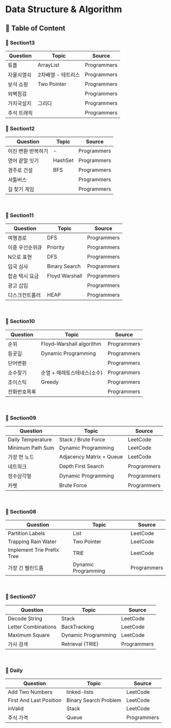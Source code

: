 # Data Structure & Algorithm

## 🌈 Table of Content

### 📍 Section13

| Question | Topic | Source |
| ------------- | ------------- | ------------- |
| 튜플  | ArrayList | Programmers |
| 자물쇠열쇠  | 2차배열 - 테트리스  | Programmers |
| 보석 쇼핑  | Two Pointer   | Programmers |
| 외벽점검 |  | Programmers |
| 가지국설치 | 그리디  | Programmers |
| 추석 트래픽  |  | Programmers |

### 📍 Section12

| Question | Topic | Source |
| ------------- | ------------- | ------------- |
| 이진 변환 반복하기 | - | Programmers |
| 영어 끝말 잇기  |  HashSet | Programmers |
| 경주로 건설  | BFS | Programmers |
| 셔틀버스  |   | Programmers |
| 길 찾기 게임  |  | Programmers |
<br>


### 📍 Section11

| Question | Topic | Source |
| ------------- | ------------- | ------------- |
| 여행경로  | DFS | Programmers |
| 이중 우선순위큐  | Priority<Queue>  | Programmers |
| N으로 표현  |  DFS  | Programmers |
| 입국 심사  | Binary Search | Programmers |
| 합승 택시 요금  | Floyd Warshall  | Programmers |
| 광고 삽입  |  | Programmers |
| 디스크컨트롤러  | HEAP | Programmers |
<br>

### 📍 Section10

| Question | Topic | Source |
| ------------- | ------------- | ------------- |
| 순위  | Floyd–Warshall algorithm  | Programmers |
| 등굣길  | Dynamic Programming  | Programmers |
| 단어변환  |   | Programmers |
| 소수찾기  |순열 + 에레토스테네스(소수) | Programmers |
| 조이스틱  | Greedy  | Programmers |
| 전화번호목록  |  | Programmers |
<br>

### 📍 Section09

| Question | Topic | Source |
| ------------- | ------------- | ------------- |
| Daily Temperature  | Stack / Brute Force  | LeetCode |
| Minimum Path Sum  | Dynamic Programming  | LeetCode |
| 가장 먼 노드  | Adjacency Matrix + Queue  | LeetCode |
| 네트워크  | Depth First Search | Programmers |
| 정수삼각형  |  Dynamic Programming | Programmers |
| 카펫  | Brute Force | Programmers |

<br>

### 📍 Section08

| Question | Topic | Source |
| ------------- | ------------- | ------------- |
| Partition Labels  | List  | LeetCode |
| Trapping Rain Water |  Two Pointer | LeetCode |
| Implement Trie Prefix Tree  | TRIE | LeetCode |
| 가장 긴 팰린드롬  | Dynamic Programming | Programmers |

<br>

### 📍 Section07

| Question | Topic | Source |
| ------------- | ------------- | ------------- |
| Decode String  | Stack  | LeetCode |
| Letter Combinations  | BackTracking  | LeetCode |
| Maximum Square  | Dynamic Programming  | LeetCode |
| 가사 검색  | Retrieval (TRIE) | Programmers |
<br>

### 📍 Daily

| Question | Topic | Source |
| ------------- | ------------- | ------------- |
| Add Two Numbers  | linked-lists  | LeetCode |
| First And Last Position  | Binary Search Problem | LeetCode |
| inValid  | Stack | LeetCode |
| 주식 가격  | Queue | Programmers |

